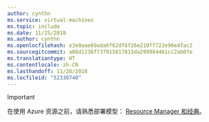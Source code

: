 ```yaml
---
author: cynthn
ms.service: virtual-machines
ms.topic: include
ms.date: 11/25/2018
ms.author: cynthn
ms.openlocfilehash: e3e0aae69ada6f62df6f26e210ff722e96e4fac2
ms.sourcegitcommit: a08d1236f737915817815da299984461cc2ab07e
ms.translationtype: HT
ms.contentlocale: zh-CN
ms.lasthandoff: 11/26/2018
ms.locfileid: "52330740"
---
```

> [!IMPORTANT]
> 在使用 Azure 资源之前，请熟悉部署模型： [Resource Manager 和经典](../articles/azure-resource-manager/resource-manager-deployment-model.md)。
